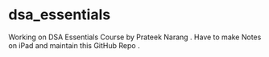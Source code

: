# dsa_essentials
Working on DSA Essentials Course by Prateek Narang . Have to make Notes on iPad and maintain this GitHub Repo .
